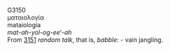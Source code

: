 <body>
  <p>G3150<br>  ματαιολογία  <br> mataiologia  <br><i>mat-ah-yol-og-ee‘-ah </i><br>From <a href="g3151.htm">3151</a>  <i>random</i> <i>talk</i>, that is, <i>babble:</i> - vain jangling.<br></p>
 </body>
